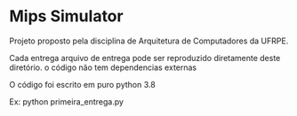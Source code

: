 # Mips Simulator


Projeto proposto pela disciplina de Arquitetura de Computadores da UFRPE.

Cada entrega arquivo de entrega pode ser reproduzido diretamente deste diretório.
o código não tem dependencias externas 

O código foi escrito em puro python 3.8

Ex:
    python primeira_entrega.py
